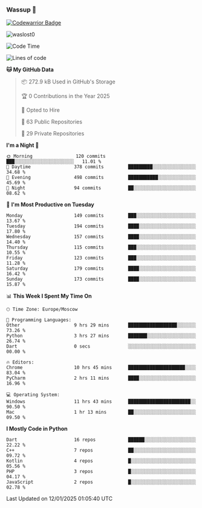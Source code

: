 ### Wassup 👋

[![Codewarrior Badge](https://www.codewars.com/users/waslost/badges/small)](https://www.codewars.com/users/waslost)

<p align="left"> <img src="https://komarev.com/ghpvc/?username=waslost0" alt="waslost0" /></p>

<!--START_SECTION:waka-->
![Code Time](http://img.shields.io/badge/Code%20Time-5%2C172%20hrs%2041%20mins-blue)

![Lines of code](https://img.shields.io/badge/From%20Hello%20World%20I%27ve%20Written-1.5%20million%20lines%20of%20code-blue)

**🐱 My GitHub Data** 

> 📦 272.9 kB Used in GitHub's Storage 
 > 
> 🏆 0 Contributions in the Year 2025
 > 
> 💼 Opted to Hire
 > 
> 📜 63 Public Repositories 
 > 
> 🔑 29 Private Repositories 
 > 
**I'm a Night 🦉** 

```text
🌞 Morning                120 commits         ███░░░░░░░░░░░░░░░░░░░░░░   11.01 % 
🌆 Daytime                378 commits         █████████░░░░░░░░░░░░░░░░   34.68 % 
🌃 Evening                498 commits         ███████████░░░░░░░░░░░░░░   45.69 % 
🌙 Night                  94 commits          ██░░░░░░░░░░░░░░░░░░░░░░░   08.62 % 
```
📅 **I'm Most Productive on Tuesday** 

```text
Monday                   149 commits         ███░░░░░░░░░░░░░░░░░░░░░░   13.67 % 
Tuesday                  194 commits         ████░░░░░░░░░░░░░░░░░░░░░   17.80 % 
Wednesday                157 commits         ████░░░░░░░░░░░░░░░░░░░░░   14.40 % 
Thursday                 115 commits         ███░░░░░░░░░░░░░░░░░░░░░░   10.55 % 
Friday                   123 commits         ███░░░░░░░░░░░░░░░░░░░░░░   11.28 % 
Saturday                 179 commits         ████░░░░░░░░░░░░░░░░░░░░░   16.42 % 
Sunday                   173 commits         ████░░░░░░░░░░░░░░░░░░░░░   15.87 % 
```


📊 **This Week I Spent My Time On** 

```text
🕑︎ Time Zone: Europe/Moscow

💬 Programming Languages: 
Other                    9 hrs 29 mins       ██████████████████░░░░░░░   73.26 % 
Python                   3 hrs 27 mins       ███████░░░░░░░░░░░░░░░░░░   26.74 % 
Dart                     0 secs              ░░░░░░░░░░░░░░░░░░░░░░░░░   00.00 % 

🔥 Editors: 
Chrome                   10 hrs 45 mins      █████████████████████░░░░   83.04 % 
PyCharm                  2 hrs 11 mins       ████░░░░░░░░░░░░░░░░░░░░░   16.96 % 

💻 Operating System: 
Windows                  11 hrs 43 mins      ███████████████████████░░   90.50 % 
Mac                      1 hr 13 mins        ██░░░░░░░░░░░░░░░░░░░░░░░   09.50 % 
```

**I Mostly Code in Python** 

```text
Dart                     16 repos            ██████░░░░░░░░░░░░░░░░░░░   22.22 % 
C++                      7 repos             ██░░░░░░░░░░░░░░░░░░░░░░░   09.72 % 
Kotlin                   4 repos             █░░░░░░░░░░░░░░░░░░░░░░░░   05.56 % 
PHP                      3 repos             █░░░░░░░░░░░░░░░░░░░░░░░░   04.17 % 
JavaScript               2 repos             █░░░░░░░░░░░░░░░░░░░░░░░░   02.78 % 
```




 Last Updated on 12/01/2025 01:05:40 UTC
<!--END_SECTION:waka-->

